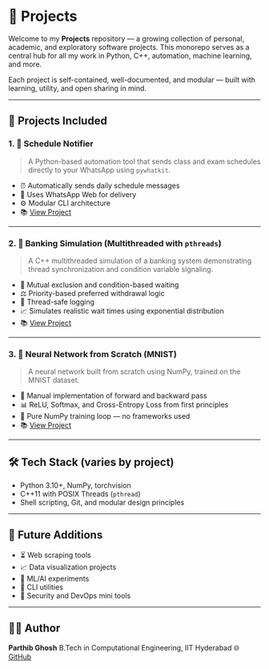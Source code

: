 # 🚀 Projects

Welcome to my **Projects** repository — a growing collection of personal, academic, and exploratory software projects. This monorepo serves as a central hub for all my work in Python, C++, automation, machine learning, and more.

Each project is self-contained, well-documented, and modular — built with learning, utility, and open sharing in mind.

---

## 📁 Projects Included

### 1. 📅 Schedule Notifier

> A Python-based automation tool that sends class and exam schedules directly to your WhatsApp using `pywhatkit`.

* ⏰ Automatically sends daily schedule messages
* 💬 Uses WhatsApp Web for delivery
* ⚙️ Modular CLI architecture
* 📚 [View Project](./Schedule%20Notifier/README.md)

---

### 2. 🏦 Banking Simulation (Multithreaded with `pthreads`)

> A C++ multithreaded simulation of a banking system demonstrating thread synchronization and condition variable signaling.

* 🔐 Mutual exclusion and condition-based waiting
* ⚖️ Priority-based preferred withdrawal logic
* 🧵 Thread-safe logging
* 📈 Simulates realistic wait times using exponential distribution
* 📚 [View Project](./Lock-Free_savings_account/README.md)

---

### 3. 🧠 Neural Network from Scratch (MNIST)

> A neural network built from scratch using NumPy, trained on the MNIST dataset.

* 🧮 Manual implementation of forward and backward pass
* 📊 ReLU, Softmax, and Cross-Entropy Loss from first principles
* 🔄 Pure NumPy training loop — no frameworks used
* 📚 [View Project](./neural_network/README.md)

---

## 🛠️ Tech Stack (varies by project)

* Python 3.10+, NumPy, torchvision
* C++11 with POSIX Threads (`pthread`)
* Shell scripting, Git, and modular design principles

---

## 🧭 Future Additions

* ⏳ Web scraping tools
* 📈 Data visualization projects
* 🧠 ML/AI experiments
* 🧰 CLI utilities
* 🔐 Security and DevOps mini tools

---

## 👨‍💻 Author

**Parthib Ghosh**
B.Tech in Computational Engineering, IIT Hyderabad
🌐 [GitHub](https://github.com/parthib105)
